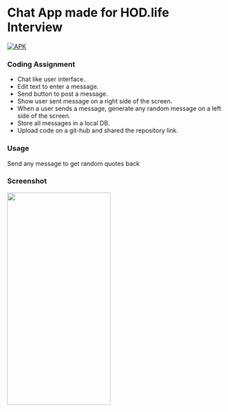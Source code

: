 # Chat App made for HOD.life Interview

[![APK](https://img.shields.io/badge/Download%20APK-v1.0-brightgreen.svg)]()

### Coding Assignment
- Chat like user interface.
- Edit text to enter a message.
- Send button to post a message.
- Show user sent message on a right side of the screen.
- When a user sends a message, generate any random message on a left side of the screen.
- Store all messages in a local DB.
- Upload code on a git-hub and shared the repository link.

### Usage
Send any message to get random quotes back

### Screenshot

<img src="" width="240" height="493">